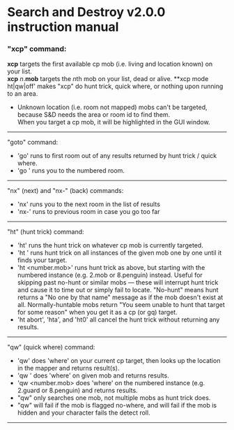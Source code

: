 # Search and Destroy v2.0.0 instruction manual

### "xcp" command:
   **xcp** targets the first available cp mob (i.e. living and location known) on your list.  
   **xcp** *n*.**mob** targets the *n*th mob on your list, dead or alive.
   **xcp mode ht|qw|off' makes "xcp" do hunt trick, quick where, or nothing upon running to an area.
 
 - Unknown location (i.e. room not mapped) mobs can't be targeted, because S&D needs the area or room id to find them.  
   When you target a cp mob, it will be highlighted in the GUI window.
---

"goto" command:
 - 'go' runs to first room out of any results returned by hunt trick / quick where.
 - 'go <number>' runs you to the numbered room.
---
 
"nx" (next) and "nx-" (back) commands:
 - 'nx' runs you to the next room in the list of results
 - 'nx-' runs to previous room in case you go too far
---
 
"ht" (hunt trick) command:
 - 'ht' runs the hunt trick on whatever cp mob is currently targeted.
 - 'ht <mob>' runs hunt trick on all instances of the given mob one by one until it finds your target.
 - 'ht <number.mob>' runs hunt trick as above, but starting with the numbered instance (e.g. 2.mob or 8.penguin) instead.  Useful for skipping past no-hunt or similar mobs — these will interrupt hunt trick and cause it to time out or simply fail to locate.  "No-hunt" means hunt returns a "No one by that name" message as if the mob doesn't exist at all.  Normally-huntable mobs return "You seem unable to hunt that target for some reason" when you get it as a cp (or gq) target.
 - 'ht abort', 'hta', and 'ht0' all cancel the hunt trick without returning any results.
---
 
"qw" (quick where) command:
 - 'qw' does 'where' on your current cp target, then looks up the location in the mapper and returns result(s).
 - 'qw <mob>' does 'where' on given mob and returns results.
 - 'qw <number.mob> does 'where' on the numbered instance (e.g. 2.guard or 8.penguin) and returns results.
 - "qw" only searches one mob, not multiple mobs as hunt trick does.
 - "qw" will fail if the mob is flagged no-where, and will fail if the mob is hidden and your character fails the detect roll.
---
  
 
 
